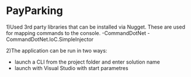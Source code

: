 # PayParking
1)Used 3rd party libraries that can be installed via Nugget. These are used for mapping commands to the console.
  -CommandDotNet 
  -CommandDotNet.IoC.SimpleInjector
  
2)The application can be run in two ways:
  - launch a CLI from the project folder and enter solution name
  - launch with Visual Studio with start parametres
